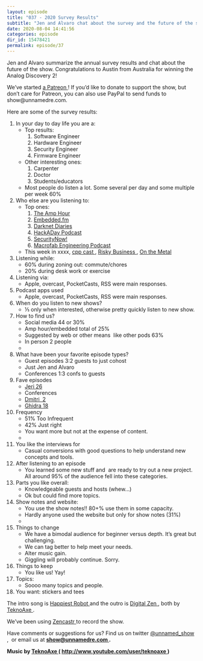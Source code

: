 ```yaml
---
layout: episode
title: "037 - 2020 Survey Results"
subtitle: "Jen and Alvaro chat about the survey and the future of the show!"
date: 2020-08-04 14:41:56
categories: episode
dir_id: 15478421
permalink: episode/37
---
```

<p>
 Jen and Alvaro summarize the annual survey results and chat about the future of the show. Congratulations to Austin from Australia for winning the Analog Discovery 2!
</p>
<p>
 We’ve started
 <a href="https://www.patreon.com/unnamedre">
  a Patreon
 </a>
 ! If you’d like to donate to support the show, but don’t care for Patreon, you can also use PayPal to send funds to  show@unnamedre.com.
</p>
<p>
 Here are some of the survey results:
</p>
<ol>
 <li>
  In your day to day life you are a:
  <ul>
   <li>
    Top results:
    <ol>
     <li>
      Software Engineer
     </li>
     <li>
      Hardware Engineer
     </li>
     <li>
      Security Engineer
     </li>
     <li>
      Firmware Engineer
     </li>
    </ol>
   </li>
   <li>
    Other interesting ones:
    <ol>
     <li>
      Carpenter
     </li>
     <li>
      Doctor
     </li>
     <li>
      Students/educators
     </li>
    </ol>
   </li>
  </ul>
  <ul>
   <li>
    Most people do listen a lot. Some several per day and some multiple per week 60%
   </li>
  </ul>
 </li>
 <li>
  Who else are you listening to:
  <br/>
  <ul>
   <li>
    Top ones:
    <ol>
     <li>
      <a href="https://theamphour.com/">
       The Amp Hour
      </a>
     </li>
     <li>
      <a href="https://embedded.fm/">
       Embedded.fm
      </a>
     </li>
     <li>
      <a href="https://darknetdiaries.com/">
       Darknet Diaries
      </a>
     </li>
     <li>
      <a href="https://hackaday.com/category/podcasts/">
       HackADay Podcast
      </a>
     </li>
     <li>
      <a href="https://twit.tv/shows/security-now">
       SecurityNow!
      </a>
     </li>
     <li>
      <a href="https://macrofab.com/blog/podcast/">
       Macrofab Engineering Podcast
      </a>
     </li>
    </ol>
   </li>
   <li>
    This week in xxxx,
    <a href="https://cppcast.com/">
     cpp cast
    </a>
    ,
    <a href="https://risky.biz/netcasts/risky-business/">
     Risky Business
    </a>
    ,
    <a href="https://oxide.computer/podcast/">
     On the Metal
    </a>
   </li>
  </ul>
 </li>
 <li>
  Listening while:
  <br/>
  <ul>
   <li>
    60% during zoning out: commute/chores
   </li>
   <li>
    20% during desk work or exercise
   </li>
  </ul>
 </li>
 <li>
  Listening via:
  <br/>
  <ul>
   <li>
    Apple, overcast, PocketCasts, RSS were main responses.
   </li>
  </ul>
 </li>
 <li>
  Podcast apps used
  <ul>
   <li>
    Apple, overcast, PocketCasts, RSS were main responses.
   </li>
  </ul>
 </li>
 <li>
  When do you listen to new shows?
  <ul>
   <li>
    ⅕ only when interested, otherwise pretty quickly listen to new show.
   </li>
  </ul>
 </li>
 <li>
  How to find us?
  <ul>
   <li>
    Social media 44 or 30%
   </li>
   <li>
    Amp hour/embedded total of 25%
   </li>
   <li>
    Suggested by web or other means  like other pods 63%
   </li>
   <li>
    In person 2 people
   </li>
   <li>
   </li>
  </ul>
 </li>
 <li>
  What have been your favorite episode types?
  <ul>
   <li>
    Guest episodes 3:2 guests to just cohost
   </li>
   <li>
    Just Jen and Alvaro
   </li>
   <li>
    Conferences 1:3 confs to guests
   </li>
  </ul>
 </li>
 <li>
  Fave episodes
  <ul>
   <li>
    <a href="https://unnamedre.com/episode/26">
     Jeri 26
    </a>
   </li>
   <li>
    Conferences
   </li>
   <li>
    <a href="https://unnamedre.com/episode/2">
     Dmitri  2
    </a>
   </li>
   <li>
    <a href="https://unnamedre.com/episode/18">
     Ghidra 18
    </a>
   </li>
  </ul>
 </li>
 <li>
  Frequency
  <ul>
   <li>
    51% Too Infrequent
   </li>
   <li>
    42% Just right
   </li>
   <li>
    You want more but not at the expense of content.
   </li>
   <li>
   </li>
  </ul>
 </li>
 <li>
  You like the interviews for
  <ul>
   <li>
    Casual conversions with good questions to help understand new concepts and tools.
   </li>
  </ul>
 </li>
 <li>
  After listening to an episode
  <ul>
   <li>
    You learned some new stuff and  are ready to try out a new project. All around 95% of the audience fell into these categories.
   </li>
  </ul>
 </li>
 <li>
  Parts you like overall:
  <ul>
   <li>
    Knowledgeable guests and hosts (whew…)
   </li>
   <li>
    Ok but could find more topics.
   </li>
  </ul>
 </li>
 <li>
  Show notes and website:
  <ul>
   <li>
    You use the show notes!! 80+% use them in some capacity.
   </li>
   <li>
    Hardly anyone used the website but only for show notes (31%)
   </li>
   <li>
   </li>
  </ul>
 </li>
 <li>
  Things to change
  <ul>
   <li>
    We have a bimodal audience for beginner versus depth. It’s great but challenging.
   </li>
   <li>
    We can tag better to help meet your needs.
   </li>
   <li>
    Alter music gain.
   </li>
   <li>
    Giggling will probably continue. Sorry.
   </li>
  </ul>
 </li>
 <li>
  Things to keep
  <ul>
   <li>
    You like us! Yay!
   </li>
  </ul>
 </li>
 <li>
  Topics:
  <ul>
   <li>
    Soooo many topics and people.
   </li>
  </ul>
 </li>
 <li>
  You want: stickers and tees
 </li>
</ol>
<p>
 The intro song is
 <a href="https://youtu.be/dMutPKKJVZY">
  Happiest Robot
 </a>
 and the outro is
 <a href="https://youtu.be/tZDRDwcsG9o">
  Digital Zen
 </a>
 , both by
 <a href="http://www.teknoaxe.com">
  TeknoAxe
 </a>
 .
</p>
<p>
 We’ve been using
 <a href="https://zencastr.com/">
  Zencastr
 </a>
 to record the show.
</p>
<p>
 Have comments or suggestions for us? Find us on twitter
 <a href="https://twitter.com/unnamed_show">
  @unnamed_show
 </a>
 ,  or email us at
 <a href="mailto:show@unnamedre.com">
  <strong>
   show@unnamedre.com
  </strong>
 </a>
 <strong>
  .
 </strong>
</p>
<p>
 <strong>
  Music by
 </strong>
 <a href="http://www.teknoaxe.com">
  <strong>
   TeknoAxe
  </strong>
 </a>
 <strong>
  (
 </strong>
 <a href="http://www.youtube.com/user/teknoaxe">
  <strong>
   http://www.youtube.com/user/teknoaxe
  </strong>
 </a>
 <strong>
  )
 </strong>
</p>
